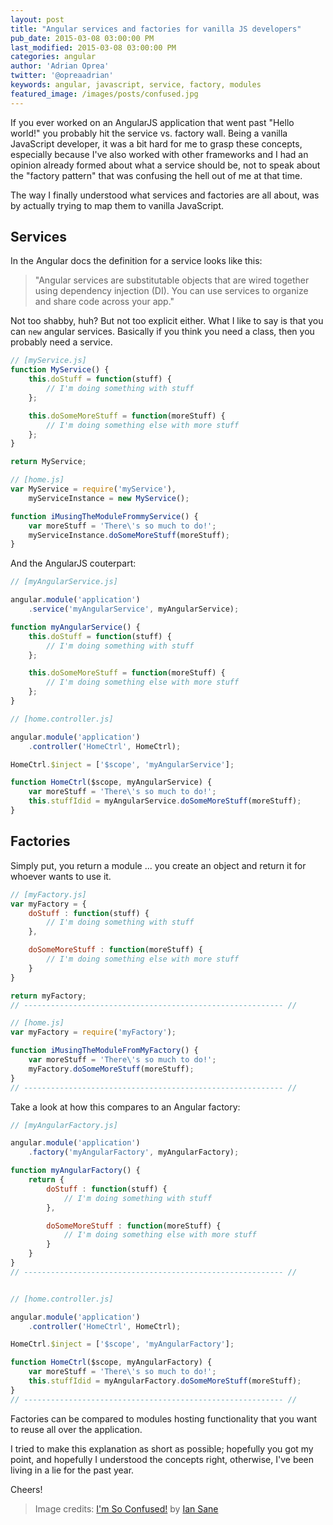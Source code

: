 ```yaml
---
layout: post
title: "Angular services and factories for vanilla JS developers"
pub_date: 2015-03-08 03:00:00 PM
last_modified: 2015-03-08 03:00:00 PM
categories: angular
author: 'Adrian Oprea'
twitter: '@opreaadrian'
keywords: angular, javascript, service, factory, modules
featured_image: /images/posts/confused.jpg
---
```


If you ever worked on an AngularJS application that went past "Hello world!" you probably hit the service vs. factory wall. Being a vanilla JavaScript developer, it was a bit hard for me to grasp these concepts, especially because I've also worked with other frameworks and I had an opinion already formed about what a service should be, not to speak about the "factory pattern" that was confusing the hell out of me at that time.

The way I finally understood what services and factories are all about, was by actually trying to map them to vanilla JavaScript. 

## Services
In the Angular docs the definition for a service looks like this: 
> "Angular services are substitutable objects that are wired together using dependency injection (DI). You can use services to organize and share code across your app."

Not too shabby, huh? But not too explicit either. What I like to say is that you can `new` angular services. Basically if you think you need a class, then you probably need a service.

```javascript
// [myService.js]
function MyService() {
    this.doStuff = function(stuff) {
        // I'm doing something with stuff
    };

    this.doSomeMoreStuff = function(moreStuff) {
        // I'm doing something else with more stuff
    };
}

return MyService;

// [home.js]
var MyService = require('myService'),
    myServiceInstance = new MyService();

function iMusingTheModuleFrommyService() {
    var moreStuff = 'There\'s so much to do!';
    myServiceInstance.doSomeMoreStuff(moreStuff);
}
```

And the AngularJS couterpart:

```javascript
// [myAngularService.js]

angular.module('application')
    .service('myAngularService', myAngularService);

function myAngularService() {
    this.doStuff = function(stuff) {
        // I'm doing something with stuff
    };

    this.doSomeMoreStuff = function(moreStuff) {
        // I'm doing something else with more stuff
    };
}

// [home.controller.js]

angular.module('application')
    .controller('HomeCtrl', HomeCtrl);

HomeCtrl.$inject = ['$scope', 'myAngularService'];

function HomeCtrl($scope, myAngularService) {
    var moreStuff = 'There\'s so much to do!';
    this.stuffIdid = myAngularService.doSomeMoreStuff(moreStuff);
}
```

## Factories
Simply put, you return a module ... you create an object and return it for whoever wants to use it.

```javascript
// [myFactory.js]
var myFactory = {
    doStuff : function(stuff) {
        // I'm doing something with stuff
    },

    doSomeMoreStuff : function(moreStuff) {
        // I'm doing something else with more stuff
    }
}

return myFactory;
// ---------------------------------------------------------- //

// [home.js]
var myFactory = require('myFactory');

function iMusingTheModuleFromMyFactory() {
    var moreStuff = 'There\'s so much to do!';
    myFactory.doSomeMoreStuff(moreStuff);
}
// ---------------------------------------------------------- //
```

Take a look at how this compares to an Angular factory:

```javascript
// [myAngularFactory.js]

angular.module('application')
    .factory('myAngularFactory', myAngularFactory);

function myAngularFactory() {
    return {
        doStuff : function(stuff) {
            // I'm doing something with stuff
        },

        doSomeMoreStuff : function(moreStuff) {
            // I'm doing something else with more stuff
        }
    }
}
// ---------------------------------------------------------- //


// [home.controller.js]

angular.module('application')
    .controller('HomeCtrl', HomeCtrl);

HomeCtrl.$inject = ['$scope', 'myAngularFactory'];

function HomeCtrl($scope, myAngularFactory) {
    var moreStuff = 'There\'s so much to do!';
    this.stuffIdid = myAngularFactory.doSomeMoreStuff(moreStuff);
}
// ---------------------------------------------------------- //
```

Factories can be compared to modules hosting functionality that you want to reuse all over the application. 

I tried to make this explanation as short as possible; hopefully you got my point, and hopefully I understood the concepts right, otherwise, I've been living in a lie for the past year.

Cheers!

> Image credits: [I'm So Confused!](https://flic.kr/p/9fwoMs) by [Ian Sane](https://www.flickr.com/photos/31246066@N04/)

